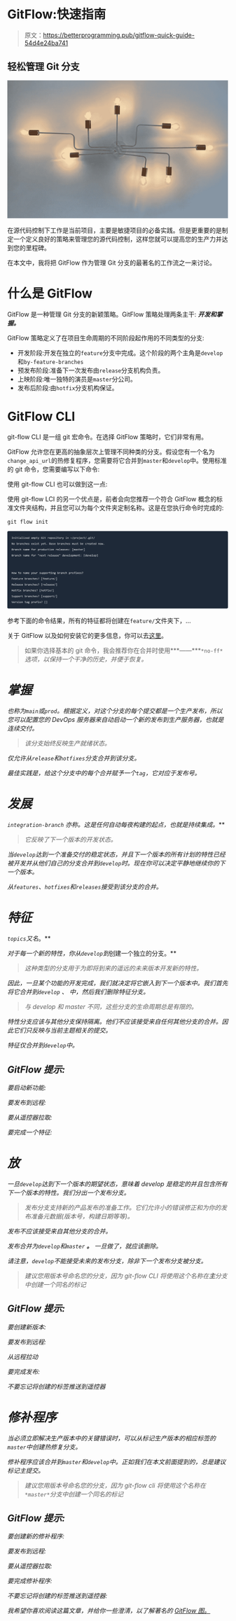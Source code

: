 # GitFlow:快速指南

> 原文：<https://betterprogramming.pub/gitflow-quick-guide-54d4e24ba741>

## 轻松管理 Git 分支

![](img/6c5533c6db3f6db238e6692b4c1687a2.png)

在源代码控制下工作是当前项目，主要是敏捷项目的必备实践。但是更重要的是制定一个定义良好的策略来管理您的源代码控制，这样您就可以提高您的生产力并达到您的里程碑。

在本文中，我将把 GitFlow 作为管理 Git 分支的最著名的工作流之一来讨论。

# 什么是 GitFlow

GitFlow 是一种管理 Git 分支的新颖策略。GitFlow 策略处理两条主干: ***开发和掌握。***

GitFlow 策略定义了在项目生命周期的不同阶段起作用的不同类型的分支:

*   开发阶段:开发在独立的`feature`分支中完成。这个阶段的两个主角是`develop`和`by-feature-branches`
*   预发布阶段:准备下一次发布由`release`分支机构负责。
*   上映阶段:唯一独特的演员是`master`分公司。
*   发布后阶段:由`hotfix`分支机构保证。

# GitFlow CLI

git-flow CLI 是一组 git 宏命令。在选择 GitFlow 策略时，它们非常有用。

GitFlow 允许您在更高的抽象层次上管理不同种类的分支。假设您有一个名为`change_api_url`的热修复程序，您需要将它合并到`master`和`develop`中。使用标准的 git 命令，您需要编写以下命令:

使用 git-flow CLI 也可以做到这一点:

使用 git-flow LCI 的另一个优点是，前者会向您推荐一个符合 GitFlow 概念的标准文件夹结构，并且您可以为每个文件夹定制名称。这是在您执行命令时完成的:

```
git flow init
```

![](img/7ea10a58b641c4959603ce5e8404405a.png)

参考下面的命令结果，所有的特征都将创建在`feature/`文件夹下，…

关于 GitFlow 以及如何安装它的更多信息，你可以去[这里](https://danielkummer.github.io/git-flow-cheatsheet/)。

> 如果你选择基本的 git 命令，我会推荐你在合并时使用***——***`*no-ff*`*选项，以保持一个干净的历史，并便于恢复。*

# *掌握*

*也称为`main`或`prod`。根据定义，对这个分支的每个提交都是一个生产发布，所以您可以配置您的 DevOps 服务器来自动启动一个新的发布到生产服务器，也就是连续交付。*

> *该分支始终反映生产就绪状态。*

*仅允许从`release`和`hotfixes`分支合并到该分支。*

*最佳实践是，给这个分支中的每个合并赋予一个`tag`，它对应于发布号。*

# *发展*

*`integration-branch` **亦称*。这是任何自动每夜构建的起点，也就是持续集成。****

> *它反映了下一个版本的开发状态。*

*当`develop`达到一个准备交付的稳定状态，并且下一个版本的所有计划的特性已经被开发并从他们自己的分支合并到`develop`时。现在你可以决定平静地继续你的下一个版本。*

*从`features`、`hotfixes`和`releases`接受到该分支的合并。*

# *特征*

*`topics`又名*。**

*对于每一个新的特性，你从`develop`到*创建一个独立的分支。**

> *这种类型的分支用于为即将到来的遥远的未来版本开发新的特性。*

*因此，一旦某个功能的开发完成，我们就决定将它嵌入到下一个版本中。我们首先将它合并到`develop` *、* 中，然后我们删除特征分支。*

> *与 develop 和 master 不同，这些分支的生命周期总是有限的。*

*特性分支应该与其他分支保持隔离。他们不应该接受来自任何其他分支的合并。因此它们只反映与当前主题相关的提交。*

*特征仅合并到`develop`中。*

## *GitFlow 提示:*

*要启动新功能:*

*要发布到远程:*

*要从遥控器拉取:*

*要完成一个特征:*

# *放*

*一旦`develop`达到下一个版本的期望状态，意味着 develop 是稳定的并且包含所有下一个版本的特性。我们分出一个发布分支。*

> *发布分支支持新的产品发布的准备工作。它们允许小的错误修正和为你的发布准备元数据(版本号，构建日期等等)。*

*发布不应该接受来自其他分支的合并。*

*发布合并为`develop`和`master` ***。*** 一旦做了，就应该删除。*

*请注意，`develop`不能接受未来的发布分支，除非下一个发布分支被分支。*

> *建议您用版本号命名您的分支，因为 git-flow CLI 将使用这个名称在**主**分支中创建一个同名的标记*

## *GitFlow 提示:*

*要创建新版本:*

*要发布到远程:*

*从远程拉动*

*要完成发布:*

*不要忘记将创建的标签推送到遥控器*

# *修补程序*

*当必须立即解决生产版本中的关键错误时，可以从标记生产版本的相应标签的`master`中创建热修复分支。*

*修补程序应该合并到`master`和`develop`中。正如我们在本文前面提到的，总是建议标记主提交。*

> *建议您用版本号命名您的分支，因为 git-flow cli 将使用这个名称在`*master*`分支中创建一个同名的标记*

## *GitFlow 提示:*

*要创建新的修补程序:*

*要发布到远程:*

*要从遥控器拉取:*

*要完成修补程序:*

*不要忘记将创建的标签推送到遥控器:*

*我希望你喜欢阅读这篇文章，并给你一些澄清，以了解著名的 [GitFlow 图。](https://nvie.com/files/Git-branching-model.pdf)*